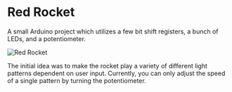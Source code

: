 # Red Rocket
A small Arduino project which utilizes a few bit shift registers, a bunch of LEDs, and a potentiometer.

![Red Rocket](http://i.imgur.com/JRHwVXJ.jpg)

The initial idea was to make the rocket play a variety of different light patterns dependent on user input. Currently, you can only adjust the speed of a single pattern by turning the potentiometer.
